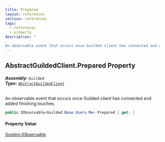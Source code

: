 ```yaml
---
title: Prepared
layout: references
section: references
tags:
  - references
  - property
description: "

An observable event that occurs once Guilded client has connected and added finishing touches."
---
```


## AbstractGuildedClient.Prepared Property
###### **Assembly:** `Guilded`<br/>**Type:** [`AbstractGuildedClient`](AbstractGuildedClient.md 'Guilded.AbstractGuildedClient')

An observable event that occurs once Guilded client has connected and added finishing touches.

```csharp
public IObservable<Guilded.Base.Users.Me> Prepared { get; }
```

#### Property Value
[System.IObservable](https://docs.microsoft.com/en-us/dotnet/api/System.IObservable 'System.IObservable')